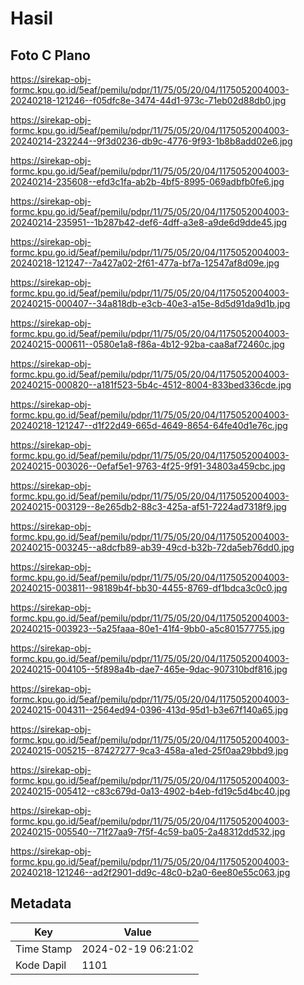 # Hasil

## Foto C Plano

https://sirekap-obj-formc.kpu.go.id/5eaf/pemilu/pdpr/11/75/05/20/04/1175052004003-20240218-121246--f05dfc8e-3474-44d1-973c-71eb02d88db0.jpg

https://sirekap-obj-formc.kpu.go.id/5eaf/pemilu/pdpr/11/75/05/20/04/1175052004003-20240214-232244--9f3d0236-db9c-4776-9f93-1b8b8add02e6.jpg

https://sirekap-obj-formc.kpu.go.id/5eaf/pemilu/pdpr/11/75/05/20/04/1175052004003-20240214-235608--efd3c1fa-ab2b-4bf5-8995-069adbfb0fe6.jpg

https://sirekap-obj-formc.kpu.go.id/5eaf/pemilu/pdpr/11/75/05/20/04/1175052004003-20240214-235951--1b287b42-def6-4dff-a3e8-a9de6d9dde45.jpg

https://sirekap-obj-formc.kpu.go.id/5eaf/pemilu/pdpr/11/75/05/20/04/1175052004003-20240218-121247--7a427a02-2f61-477a-bf7a-12547af8d09e.jpg

https://sirekap-obj-formc.kpu.go.id/5eaf/pemilu/pdpr/11/75/05/20/04/1175052004003-20240215-000407--34a818db-e3cb-40e3-a15e-8d5d91da9d1b.jpg

https://sirekap-obj-formc.kpu.go.id/5eaf/pemilu/pdpr/11/75/05/20/04/1175052004003-20240215-000611--0580e1a8-f86a-4b12-92ba-caa8af72460c.jpg

https://sirekap-obj-formc.kpu.go.id/5eaf/pemilu/pdpr/11/75/05/20/04/1175052004003-20240215-000820--a181f523-5b4c-4512-8004-833bed336cde.jpg

https://sirekap-obj-formc.kpu.go.id/5eaf/pemilu/pdpr/11/75/05/20/04/1175052004003-20240218-121247--d1f22d49-665d-4649-8654-64fe40d1e76c.jpg

https://sirekap-obj-formc.kpu.go.id/5eaf/pemilu/pdpr/11/75/05/20/04/1175052004003-20240215-003026--0efaf5e1-9763-4f25-9f91-34803a459cbc.jpg

https://sirekap-obj-formc.kpu.go.id/5eaf/pemilu/pdpr/11/75/05/20/04/1175052004003-20240215-003129--8e265db2-88c3-425a-af51-7224ad7318f9.jpg

https://sirekap-obj-formc.kpu.go.id/5eaf/pemilu/pdpr/11/75/05/20/04/1175052004003-20240215-003245--a8dcfb89-ab39-49cd-b32b-72da5eb76dd0.jpg

https://sirekap-obj-formc.kpu.go.id/5eaf/pemilu/pdpr/11/75/05/20/04/1175052004003-20240215-003811--98189b4f-bb30-4455-8769-df1bdca3c0c0.jpg

https://sirekap-obj-formc.kpu.go.id/5eaf/pemilu/pdpr/11/75/05/20/04/1175052004003-20240215-003923--5a25faaa-80e1-41f4-9bb0-a5c801577755.jpg

https://sirekap-obj-formc.kpu.go.id/5eaf/pemilu/pdpr/11/75/05/20/04/1175052004003-20240215-004105--5f898a4b-dae7-465e-9dac-907310bdf816.jpg

https://sirekap-obj-formc.kpu.go.id/5eaf/pemilu/pdpr/11/75/05/20/04/1175052004003-20240215-004311--2564ed94-0396-413d-95d1-b3e67f140a65.jpg

https://sirekap-obj-formc.kpu.go.id/5eaf/pemilu/pdpr/11/75/05/20/04/1175052004003-20240215-005215--87427277-9ca3-458a-a1ed-25f0aa29bbd9.jpg

https://sirekap-obj-formc.kpu.go.id/5eaf/pemilu/pdpr/11/75/05/20/04/1175052004003-20240215-005412--c83c679d-0a13-4902-b4eb-fd19c5d4bc40.jpg

https://sirekap-obj-formc.kpu.go.id/5eaf/pemilu/pdpr/11/75/05/20/04/1175052004003-20240215-005540--71f27aa9-7f5f-4c59-ba05-2a48312dd532.jpg

https://sirekap-obj-formc.kpu.go.id/5eaf/pemilu/pdpr/11/75/05/20/04/1175052004003-20240218-121246--ad2f2901-dd9c-48c0-b2a0-6ee80e55c063.jpg


## Metadata

| Key        | Value               |
| ---------- | ------------------- |
| Time Stamp | 2024-02-19 06:21:02 |
| Kode Dapil | 1101                |



